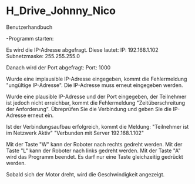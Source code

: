 # H_Drive_Johnny_Nico

Benutzerhandbuch

-Programm starten:

Es wird die IP-Adresse abgefragt. Diese lautet:
IP: 192.168.1.102 Subnetzmaske: 255.255.255.0

Danach wird der Port abgefragt: 
Port: 1000

Wurde eine implausible IP-Adresse eingegeben, kommt die Fehlermeldung "ungültige IP-Adresse". Die IP-Adresse muss erneut eingegeben werden.

Wurde eine plausible IP-Adresse und der Port eingegeben, der Teilnehmer ist jedoch nicht erreichbar, kommt die Fehlermeldung "Zeitüberschreitung der Anforderung".
Übreprüfen Sie die Verbindung und geben Sie die IP-Adresse erneut ein.

Ist der Verbindungsaufbau erfolgreich, kommt die Meldung:
"Teilnehmer ist im Netzwerk Aktiv"
"Verbunden mit Server 192.168.1.102"

Mit der Taste "W" kann der Roboter nach rechts gedreht werden.
Mit der Taste "L" kann der Roboter nach links gedreht werden.
Mit der Taste "A" wird das Programm beendet.
Es darf nur eine Taste gleichzeitig gedrückt werden.

Sobald sich der Motor dreht, wird die Geschwindigkeit angezeigt.
